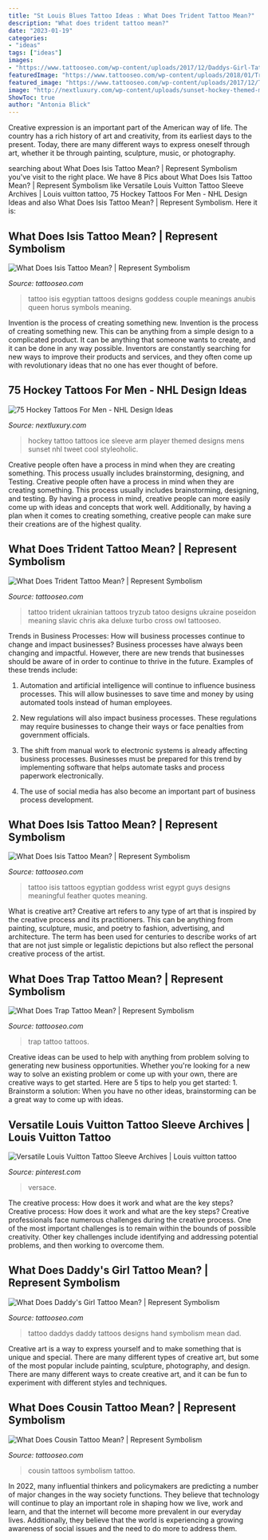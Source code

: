 ```yaml
---
title: "St Louis Blues Tattoo Ideas : What Does Trident Tattoo Mean?"
description: "What does trident tattoo mean?"
date: "2023-01-19"
categories:
- "ideas"
tags: ["ideas"]
images:
- "https://www.tattooseo.com/wp-content/uploads/2017/12/Daddys-Girl-Tattoo-47.jpg"
featuredImage: "https://www.tattooseo.com/wp-content/uploads/2018/01/Trap-Tattoo-21.jpg"
featured_image: "https://www.tattooseo.com/wp-content/uploads/2017/12/Trident-Tattoo-23.jpg"
image: "http://nextluxury.com/wp-content/uploads/sunset-hockey-themed-mens-half-sleeve-tattoos.jpg"
ShowToc: true
author: "Antonia Blick"
---
```



Creative expression is an important part of the American way of life. The country has a rich history of art and creativity, from its earliest days to the present. Today, there are many different ways to express oneself through art, whether it be through painting, sculpture, music, or photography.

	

		
searching about What Does Isis Tattoo Mean? | Represent Symbolism you've visit to the right place. We have 8 Pics about What Does Isis Tattoo Mean? | Represent Symbolism like Versatile Louis Vuitton Tattoo Sleeve Archives | Louis vuitton tattoo, 75 Hockey Tattoos For Men - NHL Design Ideas and also What Does Isis Tattoo Mean? | Represent Symbolism. Here it is:
		
    
## What Does Isis Tattoo Mean? | Represent Symbolism

<img loading=lazy src="https://www.tattooseo.com/wp-content/uploads/2017/12/Isis-Tattoo-6.jpg" onerror="this.onerror=null;this.src='https://tse3.mm.bing.net/th?id=OIP.QmOeLIwIIGpHTWWBhWa6LgAAAA&amp;pid=15.1';" alt="What Does Isis Tattoo Mean? | Represent Symbolism">

_Source: tattooseo.com_

>tattoo isis egyptian tattoos designs goddess couple meanings anubis queen horus symbols meaning. 

	

Invention is the process of creating something new.
Invention is the process of creating something new. This can be anything from a simple design to a complicated product. It can be anything that someone wants to create, and it can be done in any way possible. Inventors are constantly searching for new ways to improve their products and services, and they often come up with revolutionary ideas that no one has ever thought of before.

    
## 75 Hockey Tattoos For Men - NHL Design Ideas

<img loading=lazy src="http://nextluxury.com/wp-content/uploads/sunset-hockey-themed-mens-half-sleeve-tattoos.jpg" onerror="this.onerror=null;this.src='https://tse1.mm.bing.net/th?id=OIP.cOzWklmxMDAOi8sFSoUTGwHaHW&amp;pid=15.1';" alt="75 Hockey Tattoos For Men - NHL Design Ideas">

_Source: nextluxury.com_

>hockey tattoo tattoos ice sleeve arm player themed designs mens sunset nhl tweet cool styleoholic. 

	

Creative people often have a process in mind when they are creating something. This process usually includes brainstorming, designing, and Testing.
Creative people often have a process in mind when they are creating something. This process usually includes brainstorming, designing, and testing. By having a process in mind, creative people can more easily come up with ideas and concepts that work well. Additionally, by having a plan when it comes to creating something, creative people can make sure their creations are of the highest quality.

    
## What Does Trident Tattoo Mean? | Represent Symbolism

<img loading=lazy src="https://www.tattooseo.com/wp-content/uploads/2017/12/Trident-Tattoo-23.jpg" onerror="this.onerror=null;this.src='https://tse1.mm.bing.net/th?id=OIP._igFyfOFJeOyGpIrkFmNGwAAAA&amp;pid=15.1';" alt="What Does Trident Tattoo Mean? | Represent Symbolism">

_Source: tattooseo.com_

>tattoo trident ukrainian tattoos tryzub tatoo designs ukraine poseidon meaning slavic chris aka deluxe turbo cross owl tattooseo. 

	

Trends in Business Processes: How will business processes continue to change and impact businesses?
Business processes have always been changing and impactful. However, there are new trends that businesses should be aware of in order to continue to thrive in the future. Examples of these trends include:
1. Automation and artificial intelligence will continue to influence business processes. This will allow businesses to save time and money by using automated tools instead of human employees.

2. New regulations will also impact business processes. These regulations may require businesses to change their ways or face penalties from government officials.

3. The shift from manual work to electronic systems is already affecting business processes. Businesses must be prepared for this trend by implementing software that helps automate tasks and process paperwork electronically.

4. The use of social media has also become an important part of business process development.

    
## What Does Isis Tattoo Mean? | Represent Symbolism

<img loading=lazy src="https://www.tattooseo.com/wp-content/uploads/2017/12/Isis-Tattoo-50.jpg" onerror="this.onerror=null;this.src='https://tse2.mm.bing.net/th?id=OIP.OGPRlWu4zHD8HeAzTbh8kwAAAA&amp;pid=15.1';" alt="What Does Isis Tattoo Mean? | Represent Symbolism">

_Source: tattooseo.com_

>tattoo isis tattoos egyptian goddess wrist egypt guys designs meaningful feather quotes meaning. 

	

What is creative art?
Creative art refers to any type of art that is inspired by the creative process and its practitioners. This can be anything from painting, sculpture, music, and poetry to fashion, advertising, and architecture. The term has been used for centuries to describe works of art that are not just simple or legalistic depictions but also reflect the personal creative process of the artist.

    
## What Does Trap Tattoo Mean? | Represent Symbolism

<img loading=lazy src="https://www.tattooseo.com/wp-content/uploads/2018/01/Trap-Tattoo-21.jpg" onerror="this.onerror=null;this.src='https://tse3.mm.bing.net/th?id=OIP.V4TiM1GtX02x4Q78uTMmOgAAAA&amp;pid=15.1';" alt="What Does Trap Tattoo Mean? | Represent Symbolism">

_Source: tattooseo.com_

>trap tattoo tattoos. 

	

Creative ideas can be used to help with anything from problem solving to generating new business opportunities. Whether you're looking for a new way to solve an existing problem or come up with your own, there are creative ways to get started. Here are 5 tips to help you get started: 1. Brainstorm a solution: When you have no other ideas, brainstorming can be a great way to come up with ideas.

    
## Versatile Louis Vuitton Tattoo Sleeve Archives | Louis Vuitton Tattoo

<img loading=lazy src="https://i.pinimg.com/736x/b7/1b/ea/b71beab824b6ccc3fbe5692fe1f692b9.jpg" onerror="this.onerror=null;this.src='https://tse1.mm.bing.net/th?id=OIP.8SSHVHfvGlnwGnebCA5XvQHaHa&amp;pid=15.1';" alt="Versatile Louis Vuitton Tattoo Sleeve Archives | Louis vuitton tattoo">

_Source: pinterest.com_

>versace. 

	

The creative process: How does it work and what are the key steps?
Creative process: How does it work and what are the key steps?
Creative professionals face numerous challenges during the creative process. One of the most important challenges is to remain within the bounds of possible creativity. Other key challenges include identifying and addressing potential problems, and then working to overcome them.

    
## What Does Daddy&#039;s Girl Tattoo Mean? | Represent Symbolism

<img loading=lazy src="https://www.tattooseo.com/wp-content/uploads/2017/12/Daddys-Girl-Tattoo-47.jpg" onerror="this.onerror=null;this.src='https://tse4.mm.bing.net/th?id=OIP.069gIZ47CQYH7SRH5aC8UwAAAA&amp;pid=15.1';" alt="What Does Daddy&#039;s Girl Tattoo Mean? | Represent Symbolism">

_Source: tattooseo.com_

>tattoo daddys daddy tattoos designs hand symbolism mean dad. 

	

Creative art is a way to express yourself and to make something that is unique and special. There are many different types of creative art, but some of the most popular include painting, sculpture, photography, and design. There are many different ways to create creative art, and it can be fun to experiment with different styles and techniques.

    
## What Does Cousin Tattoo Mean? | Represent Symbolism

<img loading=lazy src="https://www.tattooseo.com/wp-content/uploads/2018/02/Cousin-Tattoos-45.jpg" onerror="this.onerror=null;this.src='https://tse4.mm.bing.net/th?id=OIP.ffk6PwOWMjyZvxjq-9I5HAAAAA&amp;pid=15.1';" alt="What Does Cousin Tattoo Mean? | Represent Symbolism">

_Source: tattooseo.com_

>cousin tattoos symbolism tattoo. 

	

In 2022, many influential thinkers and policymakers are predicting a number of major changes in the way society functions. They believe that technology will continue to play an important role in shaping how we live, work and learn, and that the internet will become more prevalent in our everyday lives. Additionally, they believe that the world is experiencing a growing awareness of social issues and the need to do more to address them.

